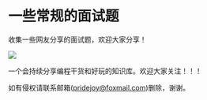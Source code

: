 # 一些常规的面试题
 

收集一些网友分享的面试题，欢迎大家分享！

 ![](/images/netfenxiang.png)

一个会持续分享编程干货和好玩的知识库。欢迎大家关注！！！

如有侵权请联系邮箱(pridejoy@foxmail.com)删除，谢谢。